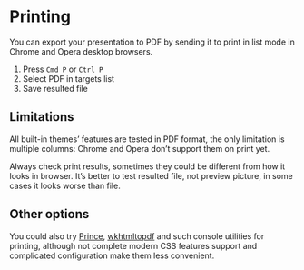 # Printing

You can export your presentation to PDF by sending it to print in list mode in Chrome and Opera desktop browsers.

1. Press `Cmd P` or `Ctrl P`
2. Select PDF in targets list
3. Save resulted file

## Limitations

All built-in themes’ features are tested in PDF format, the only limitation is multiple columns: Chrome and Opera don’t support them on print yet.

Always check print results, sometimes they could be different from how it looks in browser. It’s better to test resulted file, not preview picture, in some cases it looks worse than file.

## Other options

You could also try [Prince](http://princexml.com), [wkhtmltopdf](http://code.google.com/p/wkhtmltopdf) and such console utilities for printing, although not complete modern CSS features support and complicated configuration make them less convenient.
